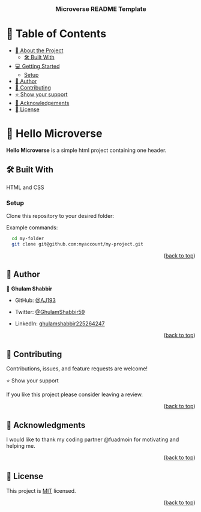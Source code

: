 <a name="readme-top"></a>

<div align="center">

  <h3><b>Microverse README Template</b></h3>

</div>

# 📗 Table of Contents

- [📖 About the Project](#about-project)
  - [🛠 Built With](#built-with)
- [💻 Getting Started](#getting-started)
  - [Setup](#setup)
- [👥 Author](#author)
- [🤝 Contributing](#contributing)
- [⭐️ Show your support](#support)
- [🙏 Acknowledgements](#acknowledgements)
- [📝 License](#license)

# 📖 Hello Microverse <a name="about-project"></a>

**Hello Microverse** is a simple html project containing one header.

## 🛠 Built With <a name="built-with"></a>

HTML and CSS

### Setup

Clone this repository to your desired folder:

Example commands:

```sh
  cd my-folder
  git clone git@github.com:myaccount/my-project.git
```

<p align="right">(<a href="#readme-top">back to top</a>)</p>

## 👥 Author <a name="authors"></a>

👤 **Ghulam Shabbir**

- GitHub: [@AJ193](https://github.com/AJ193)
- Twitter: [@GhulamShabbir59](https://twitter.com/GhulamShabbir59)
- LinkedIn: [ghulamshabbir225264247](www.linkedin.com/in/ghulam-shabbir-225264247)

  <p align="right">(<a href="#readme-top">back to top</a>)</p>

## 🤝 Contributing <a name="contributing"></a>

Contributions, issues, and feature requests are welcome!

⭐️ Show your support <a name="support"></a>

If you like this project please consider leaving a review.

<p align="right">(<a href="#readme-top">back to top</a>)</p>

## 🙏 Acknowledgments <a name="acknowledgements"></a>

I would like to thank my coding partner @fuadmoin for motivating and helping me.

<p align="right">(<a href="#readme-top">back to top</a>)</p>

## 📝 License <a name="license"></a>

This project is [MIT](./MIT.md) licensed.

<p align="right">(<a href="#readme-top">back to top</a>)</p>